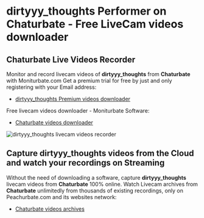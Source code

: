 # dirtyyy_thoughts Performer on Chaturbate - Free LiveCam videos downloader

## Chaturbate Live Videos Recorder

Monitor and record livecam videos of **dirtyyy_thoughts** from **Chaturbate** with Moniturbate.com
Get a premium trial for free by just and only registering with your Email address:
* [dirtyyy_thoughts Premium videos downloader](https://moniturbate.com/request-demo-licence-key.html)

Free livecam videos downloader - Moniturbate Software:
* [Chaturbate videos downloader](https://moniturbate.com/moniturbate-download-software.html)

![dirtyyy_thoughts livecam videos recorder](https://peachurnet.com/templates/moniturbate-software.png)


## Capture dirtyyy_thoughts videos from the Cloud and watch your recordings on Streaming

Without the need of downloading a software, capture **dirtyyy_thoughts** livecam videos from **Chaturbate** 100% online.
Watch Livecam archives from **Chaturbate** unlimitedly from thousands of existing recordings, only on Peachurbate.com and its websites network:
* [Chaturbate videos archives](https://peachurnet.com/)